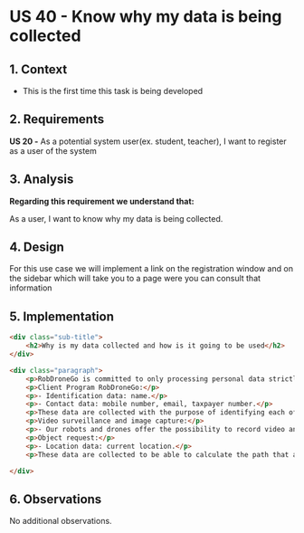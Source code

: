 # US 40 - Know why my data is being collected

## 1. Context

* This is the first time this task is being developed

## 2. Requirements

**US 20 -** As a potential system user(ex. student, teacher), I want to register as a user of the system

## 3. Analysis

**Regarding this requirement we understand that:**

As a user, I want to know why my data is being collected.

## 4. Design

For this use case we will implement a link on the registration window and on the sidebar which will take you to
a page were you can consult that information

## 5. Implementation

```html
<div class="sub-title">
    <h2>Why is my data collected and how is it going to be used</h2>
</div>

<div class="paragraph">
    <p>RobDroneGo is committed to only processing personal data strictly necessary for the operation of our solution. The personal data we will collect for each process includes:</p>
    <p>Client Program RobDroneGo:</p>
    <p>- Identification data: name.</p>
    <p>- Contact data: mobile number, email, taxpayer number.</p>
    <p>These data are collected with the purpose of identifying each of our users and communicating with them in the event of any irregularity with their user account.</p>
    <p>Video surveillance and image capture:</p>
    <p>- Our robots and drones offer the possibility to record video and capture images inside the campus to ensure its security.</p>
    <p>Object request:</p>
    <p>- Location data: current location.</p>
    <p>These data are collected to be able to calculate the path that any of our robots have to follow in order to deliver your order.</p>

</div>
```

## 6. Observations

No additional observations.
